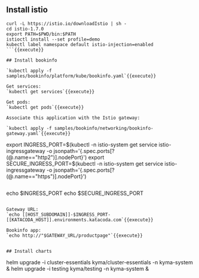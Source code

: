 ## Install istio

```
curl -L https://istio.io/downloadIstio | sh -
cd istio-1.7.0
export PATH=$PWD/bin:$PATH
istioctl install --set profile=demo
kubectl label namespace default istio-injection=enabled
```{{execute}}

## Install bookinfo

`kubectl apply -f samples/bookinfo/platform/kube/bookinfo.yaml`{{execute}}

Get services:
`kubectl get services`{{execute}}

Get pods:
`kubectl get pods`{{execute}}

Associate this application with the Istio gateway:

`kubectl apply -f samples/bookinfo/networking/bookinfo-gateway.yaml`{{execute}}

```
export INGRESS_PORT=$(kubectl -n istio-system get service istio-ingressgateway -o jsonpath='{.spec.ports[?(@.name=="http2")].nodePort}')
export SECURE_INGRESS_PORT=$(kubectl -n istio-system get service istio-ingressgateway -o jsonpath='{.spec.ports[?(@.name=="https")].nodePort}')
```{{execute}}

```
echo $INGRESS_PORT
echo $SECURE_INGRESS_PORT
```{{execute}}

Gateway URL: 
`echo [[HOST_SUBDOMAIN]]-$INGRESS_PORT-[[KATACODA_HOST]].environments.katacoda.com`{{execute}}

Bookinfo app:
`echo http://"$GATEWAY_URL/productpage"`{{execute}}


## Install charts

```
helm upgrade -i cluster-essentials kyma/cluster-essentials -n kyma-system &
helm upgrade -i testing kyma/testing -n kyma-system &
```{{execute}}
